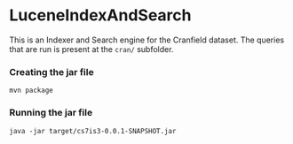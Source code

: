 # LuceneIndexAndSearch

This is an Indexer and Search engine for the Cranfield dataset. The queries that are run is present at the `cran/` subfolder.

### Creating the jar file
`mvn package`

### Running the jar file
`java -jar target/cs7is3-0.0.1-SNAPSHOT.jar`